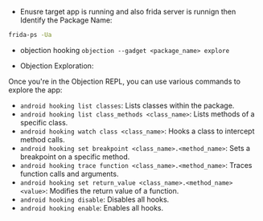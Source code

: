 
* Enusre target app is running and also frida server is runnign then Identify the Package Name:

``` bash 
frida-ps -Ua
```

- objection hooking
`objection --gadget <package_name> explore`

* Objection Exploration:

Once you're in the Objection REPL, you can use various commands to explore the app:

- `android hooking list classes`: Lists classes within the package.
- `android hooking list class_methods <class_name>`: Lists methods of a specific class.
- `android hooking watch class <class_name>`: Hooks a class to intercept method calls.
- `android hooking set breakpoint <class_name>.<method_name>`: Sets a breakpoint on a specific method.
- `android hooking trace function <class_name>.<method_name>`: Traces function calls and arguments.
- `android hooking set return_value <class_name>.<method_name> <value>`: Modifies the return value of a function.
- `android hooking disable`: Disables all hooks.
- `android hooking enable`: Enables all hooks.
